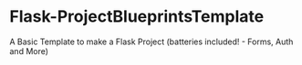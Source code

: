 # Flask-ProjectBlueprintsTemplate
A Basic Template to make a Flask Project (batteries included! - Forms, Auth and More)
